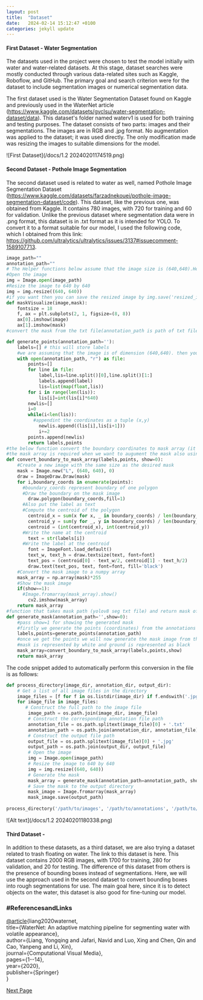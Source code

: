 ```yaml
---
layout: post
title:  "Dataset"
date:   2024-02-14 15:12:47 +0100
categories: jekyll update
---
```


#### First Dataset - Water Segmentation
The datasets used in the project were chosen to test the model initially with water and water-related datasets. At this stage, dataset searches were mostly conducted through various data-related sites such as Kaggle, Roboflow, and GitHub. The primary goal and search criterion were for the dataset to include segmentation images or numerical segmentation data.

The first dataset used is the Water Segmentation Dataset found on Kaggle and previously used in the WaterNet article (https://www.kaggle.com/datasets/gvclsu/water-segmentation-dataset/data).
This dataset's folder named waterv1 is used for both training and testing purposes. The dataset consists of two parts: images and their segmentations. The images are in RGB and .jpg format. No augmentation was applied to the dataset; it was used directly. The only modification made was resizing the images to suitable dimensions for the model.

![First Dataset](/docs/1.2 20240201174519.png)


#### Second Dataset - Pothole Image Segmentation
The second dataset used is related to water as well, named Pothole Image Segmentation Dataset (https://www.kaggle.com/datasets/farzadnekouei/pothole-image-segmentation-dataset/code). This dataset, like the previous one, was obtained from Kaggle. It contains 780 images, with 720 for training and 60 for validation. Unlike the previous dataset where segmentation data were in .png format, this dataset is in .txt format as it is intended for YOLO. To convert it to a format suitable for our model, I used the following code, which I obtained from this link: https://github.com/ultralytics/ultralytics/issues/3137#issuecomment-1589107713.


```python
image_path=""
annotation_path=""
# The Helper functions below assume that the image size is (640,640).Hence resizing the image.
#Open the image
img = Image.open(image_path)
#Resize the image to 640 by 640
img = img.resize((640, 640))
#if you want then you can save the resized image by img.save('resized_image.jpg')
def maskVisualize(image,mask):
    fontsize = 18
    f, ax = plt.subplots(2, 1, figsize=(8, 8))
    ax[0].imshow(image)
    ax[1].imshow(mask)  
#convert the mask from the txt file(annotation_path is path of txt file) to array of points making that mask.

def generate_points(annotation_path=''):
    labels=[] # this will store labels
    #we are assuming that the image is of dimension (640,640). then you have annotated it.
    with open(annotation_path, "r") as file:
        points=[]
        for line in file:
            label,lis=line.split()[0],line.split()[1:]
            labels.append(label)
            lis=list(map(float,lis))
        for i in range(len(lis)):
            lis[i]=int(lis[i]*640)
        newlis=[]
        i=0
        while(i<len(lis)):
          #appendint the coordinates as a tuple (x,y)
            newlis.append((lis[i],lis[i+1]))
            i+=2
        points.append(newlis)
        return labels,points
#the below function convert the boundary coordinates to mask array (it shows mask if you pass 1 at show)
#the mask array is required when we want to augument the mask also using albumentation
def convert_boundary_to_mask_array(labels,points, show=0):
    #Create a new image with the same size as the desired mask
    mask = Image.new("L", (640, 640), 0)
    draw = ImageDraw.Draw(mask)
    for i,boundary_coords in enumerate(points):
      #boundary_coords represent boundary of one polygon
      #Draw the boundary on the mask image
        draw.polygon(boundary_coords,fill=1)
      #Also put the label as text
      #Compute the centroid of the polygon
        centroid_x = sum(x for x, _ in boundary_coords) / len(boundary_coords)
        centroid_y = sum(y for _, y in boundary_coords) / len(boundary_coords)
        centroid = (int(centroid_x), int(centroid_y))
      #Write the name at the centroid
        text = str(labels[i])
      #Write the label at the centroid
        font = ImageFont.load_default()
        text_w, text_h = draw.textsize(text, font=font)
        text_pos = (centroid[0] - text_w/2, centroid[1] - text_h/2)
        draw.text(text_pos, text, font=font, fill='black')
    #Convert the mask image to a numpy array
    mask_array = np.array(mask)*255
    #Show the mask image
    if(show==1):
      #Image.fromarray(mask_array).show()
        cv2.imshow(mask_array)
    return mask_array
#function that takes mask path (yolov8 seg txt file) and return mask of an image (shape of mask == shape of image)
def generate_mask(annotation_path='',show=0):
    #pass show=1 for showing the generated mask
    #firstly we generate the points (coordinates) from the annotations
    labels,points=generate_points(annotation_path)
    #once we get the points we will now generate the mask image from these points (binary mask image (black/white))
    #mask is represented by white and ground is represented as black
    mask_array=convert_boundary_to_mask_array(labels,points,show)
    return mask_array
```

The code snippet added to automatically perform this conversion in the file is as follows:



```python
def process_directory(image_dir, annotation_dir, output_dir):
    # Get a list of all image files in the directory
    image_files = [f for f in os.listdir(image_dir) if f.endswith('.jpg')]
    for image_file in image_files:
	   # Construct the full path to the image file
        image_path = os.path.join(image_dir, image_file)
        # Construct the corresponding annotation file path
        annotation_file = os.path.splitext(image_file)[0] + '.txt'
        annotation_path = os.path.join(annotation_dir, annotation_file)
        # Construct the output file path
        output_file = os.path.splitext(image_file)[0] + '.jpg'
        output_path = os.path.join(output_dir, output_file)
        # Open the image
        img = Image.open(image_path)
        # Resize the image to 640 by 640
        img = img.resize((640, 640))
        # Generate the mask
        mask_array = generate_mask(annotation_path=annotation_path, show=0)
        # Save the mask to the output directory
        mask_image = Image.fromarray(mask_array)
        mask_image.save(output_path)
          
process_directory('/path/to/images', '/path/to/annotations', '/path/to/output')
```

![Alt text](/docs/1.2 20240201180338.png)



#### Third Dataset - 
In addition to these datasets, as a third dataset, we are also trying a dataset related to trash floating on water. The link to this dataset is here. This dataset contains 2000 RGB images, with 1700 for training, 280 for validation, and 20 for testing. The difference of this dataset from others is the presence of bounding boxes instead of segmentations. Here, we will use the approach used in the second dataset to convert bounding boxes into rough segmentations for use. The main goal here, since it is to detect objects on the water, this dataset is also good for fine-tuning our model.


### #ReferencesandLinks

[@article](https://www.kaggle.com/article){liang2020waternet,  
title={WaterNet: An adaptive matching pipeline for segmenting water with volatile appearance},  
author={Liang, Yongqing and Jafari, Navid and Luo, Xing and Chen, Qin and Cao, Yanpeng and Li, Xin},  
journal={Computational Visual Media},  
pages={1--14},  
year={2020},  
publisher={Springer}  
}

[Next Page](/docs/1.3.DataLoader/index.html)